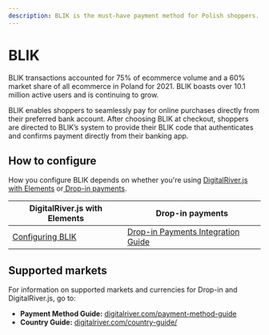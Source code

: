 ```yaml
---
description: BLIK is the must-have payment method for Polish shoppers.
---
```


# BLIK

BLIK transactions accounted for 75% of ecommerce volume and a 60% market share of all ecommerce in Poland for 2021. BLIK boasts over 10.1 million active users and is continuing to grow.

BLIK enables shoppers to seamlessly pay for online purchases directly from their preferred bank account. After choosing BLIK at checkout, shoppers are directed to BLIK’s system to provide their BLIK code that authenticates and confirms payment directly from their banking app.

## How to configure

How you configure BLIK depends on whether you're using [DigitalRiver.js with Elements](../payments-solutions/digitalriver.js/) or[ Drop-in payments](../payments-solutions/drop-in/).&#x20;

| DigitalRiver.js with Elements                                                                 | Drop-in payments                                                                                 |
| --------------------------------------------------------------------------------------------- | ------------------------------------------------------------------------------------------------ |
| [Configuring BLIK](../payments-solutions/digitalriver.js/payment-methods/configuring-blik.md) | [Drop-in Payments Integration Guide](../payments-solutions/drop-in/drop-in-integration-guide.md) |

## Supported markets

For information on supported markets and currencies for Drop-in and DigitalRiver.js, go to:&#x20;

* **Payment Method Guide:** [digitalriver.com/payment-method-guide](https://www.digitalriver.com/payment-method-guide/)
* **Country Guide:** [digitalriver.com/country-guide/](https://www.digitalriver.com/country-guide/)
